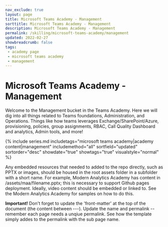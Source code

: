 ```yaml
---
nav_exclude: true
layout: page
title: Microsoft Teams Academy - Management
sorttitle: Microsoft Teams Academy - Management
description: Microsoft Teams Academy - Management
permalink: /skilling/microsoft-teams-academy/management
updated: 2022-02-27
showbreadcrumb: false
tags: 
 - academy page
 - microsoft teams academy
 - management
---
```


# Microsoft Teams Academy - Management

Welcome to the Management bucket in the Teams Academy. Here we will dig into all things related to Teams foundations, Administration, and Operations. Things like how teams leverages Exchange/SharePoint/Azure, provisioning, policies, group assignments, RBAC, Call Quality Dashboard and analytics, Admin tools, and more!

{% include series.md 
    includetags="microsoft teams academy|academy content|management" 
    includemethod="all" 
    sortfield="updated" sortorder="desc" showdate="true" showtags="true"
    visualstyle="normal"
%}

Any embedded resources that needed to added to the repo directly, such as PPTX or images, should be housed in the root assets folder in a subfolder with a short name. For example, Modern Analytics Academy has content in /assets/maa/filename.pptx; this is necessary to support Github pages deployment. Ideally, video content should be embedded or linked to. See the Modern Analytics Academy for samples on how to do this.

__Important!__ Don't forget to update the 'front-matter' at the top of the document (the content between ---). Update the name and permalink -- remember each page needs a unqiue permalink. See how the template simply addes to the permalink with the sub page name.

